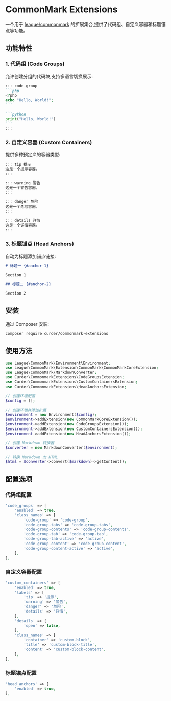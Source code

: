 # CommonMark Extensions

一个用于 [league/commonmark](https://github.com/thephpleague/commonmark) 的扩展集合,提供了代码组、自定义容器和标题锚点等功能。

## 功能特性

### 1. 代码组 (Code Groups)

允许创建分组的代码块,支持多语言切换展示: 

~~~markdown
::: code-group
```php
<?php
echo "Hello, World!";
```

```python
print("Hello, World!")
```
:::
~~~

### 2. 自定义容器 (Custom Containers)

提供多种预定义的容器类型:

```markdown
::: tip 提示
这是一个提示容器。
:::
```

```markdown
::: warning 警告
这是一个警告容器。
:::
```

```markdown
::: danger 危险
这是一个危险容器。
:::
```

```markdown
::: details 详情
这是一个详情容器。
:::
```


### 3. 标题锚点 (Head Anchors)

自动为标题添加锚点链接:

```markdown
# 标题一 {#anchor-1}

Section 1

## 标题二 {#anchor-2}

Section 2
```

## 安装

通过 Composer 安装:

```bash
composer require curder/commonmark-extensions
```

## 使用方法

```php
use League\CommonMark\Environment\Environment;
use League\CommonMark\Extension\CommonMark\CommonMarkCoreExtension;
use League\CommonMark\MarkdownConverter;
use Curder\CommonmarkExtensions\CodeGroupsExtension;
use Curder\CommonmarkExtensions\CustomContainersExtension;
use Curder\CommonmarkExtensions\HeadAnchorsExtension;

// 创建环境配置
$config = [];

// 创建环境并添加扩展
$environment = new Environment($config);
$environment->addExtension(new CommonMarkCoreExtension());
$environment->addExtension(new CodeGroupsExtension());
$environment->addExtension(new CustomContainersExtension());
$environment->addExtension(new HeadAnchorsExtension());

// 创建 Markdown 转换器
$converter = new MarkdownConverter($environment);

// 转换 Markdown 为 HTML
$html = $converter->convert($markdown)->getContent();
```

## 配置选项

### 代码组配置

```php
'code_groups' => [
    'enabled' => true,
    'class_names' => [
        'code-group' => 'code-group',
        'code-group-tabs' => 'code-group-tabs',
        'code-group-contents' => 'code-group-contents',
        'code-group-tab' => 'code-group-tab',
        'code-group-tab-active' => 'active',
        'code-group-content' => 'code-group-content',
        'code-group-content-active' => 'active',
    ],
],
```

### 自定义容器配置

```php
'custom_containers' => [
    'enabled' => true,
    'labels' => [
        'tip' => '提示',
        'warning' => '警告',
        'danger' => '危险',
        'details' => '详情',
    ],
    'details' => [
        'open' => false,
    ],
    'class_names' => [
        'container' => 'custom-block',
        'title' => 'custom-block-title',
        'content' => 'custom-block-content',
    ],
],
```

### 标题锚点配置

```php
'head_anchors' => [
    'enabled' => true,
],
```

